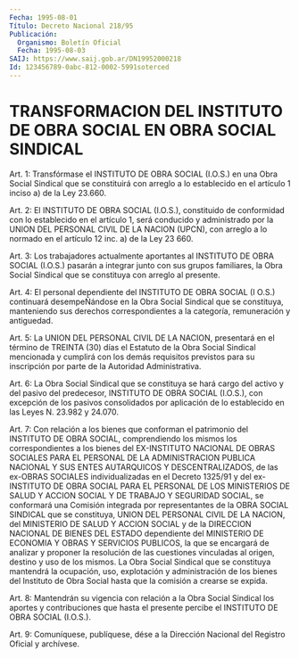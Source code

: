 ```yaml
---
Fecha: 1995-08-01
Título: Decreto Nacional 218/95
Publicación:
  Organismo: Boletín Oficial
  Fecha: 1995-08-03
SAIJ: https://www.saij.gob.ar/DN19952000218
Id: 123456789-0abc-812-0002-5991soterced
---
```

# TRANSFORMACION DEL INSTITUTO DE OBRA SOCIAL EN OBRA SOCIAL SINDICAL

<a id="1"></a>
Art.  1:  Transfórmase el INSTITUTO DE OBRA SOCIAL (I.O.S.) en una Obra Social  Sindical  que  se  constituirá  con  arreglo  a lo establecido   en  el  artículo  1  inciso  a)  de  la  Ley  23.660.

<a id="2"></a>
Art.  2:  El INSTITUTO DE OBRA SOCIAL (I.O.S.), constituido de conformidad con  lo  establecido en el artículo 1, será conducido y administrado por la UNION  DEL  PERSONAL CIVIL DE LA NACION (UPCN), con arreglo a lo normado en el artículo  12  inc.  a)  de la Ley 23 660.

<a id="3"></a>
Art. 3: Los trabajadores actualmente aportantes al INSTITUTO DE OBRA  SOCIAL  (I.O.S.)  pasarán  a  integrar  junto  con sus grupos familiares, la Obra Social Sindical que se constituya  con  arreglo al presente.

<a id="4"></a>
Art. 4: El personal dependiente del INSTITUTO DE OBRA SOCIAL (I O.S.)  continuará  desempeÑándose en la Obra Social Sindical que se constituya,  manteniendo    sus   derechos  correspondientes  a  la categoría, remuneración y antiguedad.

<a id="5"></a>
Art. 5: La UNION DEL PERSONAL CIVIL DE LA NACION, presentará en el término  de  TREINTA  (30)  días  el  Estatuto de la Obra Social Sindical mencionada y cumplirá con los demás  requisitos  previstos para  su  inscripción  por  parte  de  la Autoridad Administrativa.

<a id="6"></a>
Art. 6: La Obra Social Sindical que se constituya se hará cargo del  activo  y  del pasivo del predecesor, INSTITUTO DE OBRA SOCIAL (I.O.S.), con excepción  de los pasivos consolidados por aplicación de lo establecido en las Leyes N. 23.982 y 24.070.

<a id="7"></a>
Art.  7: Con relación a los bienes que conforman el patrimonio del  INSTITUTO   DE  OBRA  SOCIAL,  comprendiendo  los  mismos  los correspondientes  a  los  bienes del EX-INSTITUTO NACIONAL DE OBRAS SOCIALES PARA EL PERSONAL DE  LA  ADMINISTRACION PUBLICA NACIONAL Y SUS ENTES AUTARQUICOS Y DESCENTRALIZADOS,  de las ex-OBRAS SOCIALES individualizadas en el Decreto 1325/91 y del  ex-INSTITUTO  DE OBRA SOCIAL  PARA  EL  PERSONAL  DE  LOS  MINISTERIOS  DE SALUD Y ACCION SOCIAL Y DE TRABAJO Y SEGURIDAD SOCIAL, se conformará  una Comisión integrada  por  representantes  de la OBRA SOCIAL SINDICAL  que  se constituya, UNION DEL PERSONAL CIVIL  DE  LA NACION, del MINISTERIO DE SALUD Y ACCION SOCIAL y de la DIRECCION  NACIONAL  DE BIENES DEL ESTADO  dependiente del MINISTERIO DE ECONOMIA Y OBRAS Y  SERVICIOS PUBLICOS,  la que se encargará de analizar y proponer la resolución de las cuestiones  vinculadas  al  origen,  destino  y  uso  de los mismos.  La  Obra  Social  Sindical  que se constituya mantendrá la ocupación,  uso, explotación y administración  de  los  bienes  del Instituto de  Obra  Social  hasta  que  la  comisión  a  crearse se expida.

<a id="8"></a>
Art.  8:  Mantendrán su vigencia con relación a la Obra Social Sindical  los  aportes  y  contribuciones  que  hasta  el  presente percibe el INSTITUTO DE OBRA SOCIAL (I.O.S.).

<a id="9"></a>
Art.  9: Comuníquese, publíquese, dése a la Dirección Nacional del Registro Oficial y archívese.